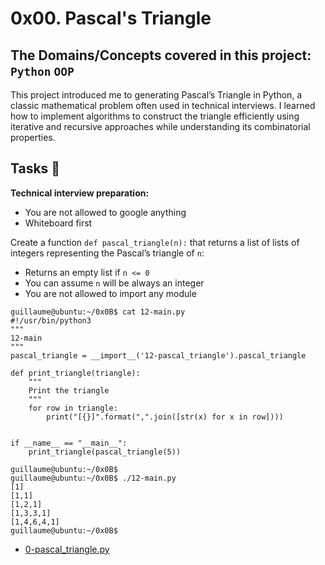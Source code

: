 #  0x00. Pascal's Triangle
## The Domains/Concepts covered in this project: `Python` `OOP`

This project introduced me to generating Pascal’s Triangle in Python, a classic mathematical problem often used in technical interviews. I learned how to implement algorithms to construct the triangle efficiently using iterative and recursive approaches while understanding its combinatorial properties.

## Tasks :page_with_curl:

**Technical interview preparation:**

  * You are not allowed to google anything
  * Whiteboard first

Create a function `def pascal_triangle(n):` that returns a list of lists of integers representing the Pascal’s triangle of `n`:

  * Returns an empty list if `n <= 0`
  * You can assume `n` will be always an integer
  * You are not allowed to import any module

```
guillaume@ubuntu:~/0x0B$ cat 12-main.py
#!/usr/bin/python3
"""
12-main
"""
pascal_triangle = __import__('12-pascal_triangle').pascal_triangle

def print_triangle(triangle):
    """
    Print the triangle
    """
    for row in triangle:
        print("[{}]".format(",".join([str(x) for x in row])))


if __name__ == "__main__":
    print_triangle(pascal_triangle(5))

guillaume@ubuntu:~/0x0B$ 
guillaume@ubuntu:~/0x0B$ ./12-main.py
[1]
[1,1]
[1,2,1]
[1,3,3,1]
[1,4,6,4,1]
guillaume@ubuntu:~/0x0B$ 
```

  * [0-pascal_triangle.py](./0-pascal_triangle.py)
